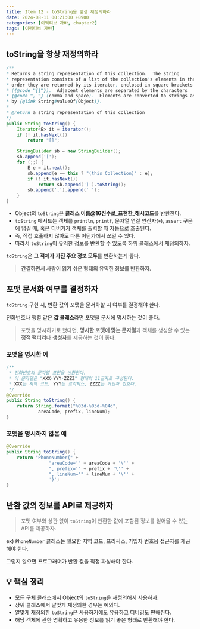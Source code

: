 ```yaml
---
title: Item 12 - toString을 항상 재정의하라
date: 2024-08-11 00:21:00 +0900
categories: [이펙티브 자바, chapter2]
tags: [이펙티브 자바]
---
```


## **toString을 항상 재정의하라**

```java
/**  
* Returns a string representation of this collection.  The string
* representation consists of a list of the collection's elements in the
* order they are returned by its iterator, enclosed in square brackets
* ({@code "[]"}).  Adjacent elements are separated by the characters
* {@code ", "} (comma and space).  Elements are converted to strings as
* by {@link String#valueOf(Object)}.
*
* @return a string representation of this collection
*/
public String toString() {
    Iterator<E> it = iterator();
    if (! it.hasNext())
        return "[]";

    StringBuilder sb = new StringBuilder();
    sb.append('[');
    for (;;) {
        E e = it.next();
        sb.append(e == this ? "(this Collection)" : e);
        if (! it.hasNext())
            return sb.append(']').toString();
        sb.append(',').append(' ');
    }
}
```
- Object의 `toString`은 **클래스 이름@16진수로_표현한_해시코드**를 반환한다.
- `toString` 메서드는 객체를 `println`, `printf`, 문자열 연결 연산자(`+`), `assert` 구문에 넘길 때, 혹은 디버거가 객체를 출력할 때 자동으로 호출된다.
- 즉, 직접 호출하지 않아도 다른 어딘가에서 쓰일 수 있다.
- 따라서 `toString`이 유익한 정보를 반환할 수 있도록 하위 클래스에서 재정의하자.

`toString`은 **그 객체가 가진 주요 정보 모두**를 반환하는게 좋다.

> **간결하면서 사람이 읽기 쉬운 형태의 유익한 정보를 반환하자.**


## **포맷 문서화 여부를 결정하자**

`toString` 구현 시, 반환 값의 포맷을 문서화할 지 여부를 결정해야 한다.

전화번호나 행렬 같은 **값 클래스**라면 포맷을 문서에 명시하는 것이 좋다.

> 포맷을 명시하기로 했다면, **명시한 포맷에 맞는 문자열**과 객체를 생성할 수 있는 **정적 팩터리**나 **생성자**를 제공하는 것이 좋다.


### **포맷을 명시한 예**
```java
/**
 * 전화번호의 문자열 표현을 반환한다.
 * 이 문자열은 "XXX-YYY-ZZZZ" 형태의 11글자로 구성된다.
 * XXX는 지역 코드, YYY는 프리픽스, ZZZZ는 가입자 번호다.
 */
@Override
public String toString() {
    return String.format("%03d-%03d-%04d",
            areaCode, prefix, lineNum);
}
```

### **포맷을 명시하지 않은 예**
```java
@Override
public String toString() {
    return "PhoneNumber{" +
                "areaCode='" + areaCode + '\'' +
                ", prefix='" + prefix + '\'' +
                ", lineNum='" + lineNum + '\'' +
                '}'; 
}
```

## **반환 값의 정보를 API로 제공하자**

> 포맷 여부와 상관 없이 `toString`이 반환한 값에 포함된 정보를 얻어올 수 있는 API를 제공하자.

ex) `PhoneNumber` 클래스는 필요한 지역 코드, 프리픽스, 가입자 번호용 접근자를 제공해야 한다. 

그렇지 않으면 프로그래머가 반환 값을 직접 파싱해야 한다.

## **💡 핵심 정리**

- 모든 구체 클래스에서 Object의 `toString`을 재정의해서 사용하자.
- 상위 클래스에서 알맞게 재정의한 경우는 예외다.
- 알맞게 재정의한 `toString`은 사용하기에도 유용하고 디버깅도 편해진다.
- 해당 객체에 관한 명확하고 유용한 정보를 읽기 좋은 형태로 반환해야 한다.
